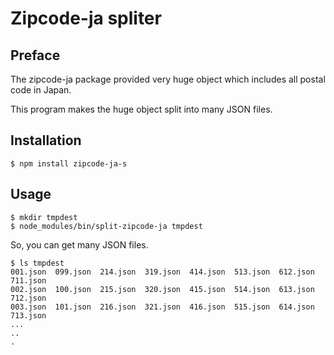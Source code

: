 # Zipcode-ja spliter

## Preface

The zipcode-ja package provided very huge object which includes all postal code in Japan.

This program makes the huge object split into many JSON files.


## Installation

~~~
$ npm install zipcode-ja-s
~~~

## Usage

~~~
$ mkdir tmpdest
$ node_modules/bin/split-zipcode-ja tmpdest
~~~

So, you can get many JSON files.

~~~
$ ls tmpdest
001.json  099.json  214.json  319.json  414.json  513.json  612.json  711.json
002.json  100.json  215.json  320.json  415.json  514.json  613.json  712.json
003.json  101.json  216.json  321.json  416.json  515.json  614.json  713.json
...
..
.
~~~

